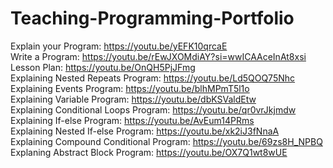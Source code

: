 # Teaching-Programming-Portfolio
Explain your Program: https://youtu.be/yEFK10qrcaE <br>
Write a Program: https://youtu.be/rEwJXOMdiAY?si=wwICAAceInAt8xsi <br>
Lesson Plan: https://youtu.be/OnQH5PjJFmg <br>
Explaining Nested Repeats Program: https://youtu.be/Ld5QOQ75Nhc <br>
Explaining Events Program: https://youtu.be/blhMPmT5l1o <br>
Explaining Variable Program: https://youtu.be/dbKSValdEtw <br>
Explaining Conditional Loops Program: https://youtu.be/qr0vrJkjmdw <br>
Explaining If-else Program: https://youtu.be/AvEum14PRms <br>
Explaining Nested If-else Program: https://youtu.be/xk2iJ3fNnaA <br>
Explaining Compound Conditional Program: https://youtu.be/69zs8H_NPBQ <br>
Explaning Abstract Block Program: https://youtu.be/OX7Q1wt8wUE <br>
